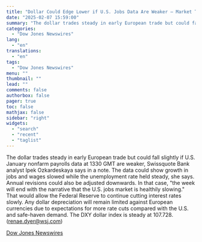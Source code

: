 ```yaml
---
title: "Dollar Could Edge Lower if U.S. Jobs Data Are Weaker — Market Talk"
date: "2025-02-07 15:59:00"
summary: "The dollar trades steady in early European trade but could fall slightly if U.S. January nonfarm payrolls data at 1330 GMT are weaker, Swissquote Bank analyst Ipek Ozkardeskaya says in a note. The data could show growth in jobs and wages slowed while the unemployment rate held steady, she says...."
categories:
  - "Dow Jones Newswires"
lang:
  - "en"
translations:
  - "en"
tags:
  - "Dow Jones Newswires"
menu: ""
thumbnail: ""
lead: ""
comments: false
authorbox: false
pager: true
toc: false
mathjax: false
sidebar: "right"
widgets:
  - "search"
  - "recent"
  - "taglist"
---
```


The dollar trades steady in early European trade but could fall slightly if U.S. January nonfarm payrolls data at 1330 GMT are weaker, Swissquote Bank analyst Ipek Ozkardeskaya says in a note. The data could show growth in jobs and wages slowed while the unemployment rate held steady, she says. Annual revisions could also be adjusted downwards. In that case, "the week will end with the narrative that the U.S. jobs market is healthily slowing." That would allow the Federal Reserve to continue cutting interest rates slowly. Any dollar depreciation will remain limited against European currencies due to expectations for more rate cuts compared with the U.S. and safe-haven demand. The DXY dollar index is steady at 107.728. (renae.dyer@wsj.com)

[Dow Jones Newswires](https://www.tradingview.com/news/DJN_DN20250207003078:0/)
